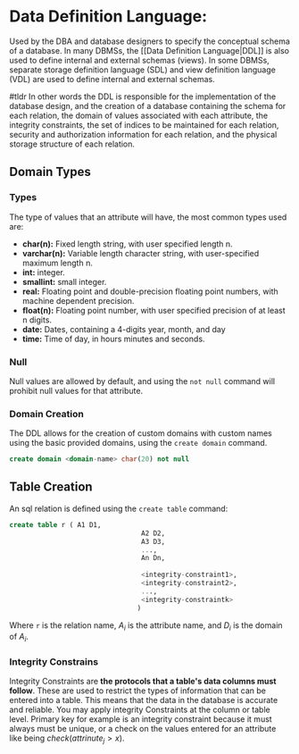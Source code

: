 # Data Definition Language:
Used by the DBA and database designers to specify the conceptual schema of a database. In many DBMSs, the [[Data Definition Language|DDL]] is also used to define internal and external schemas (views). In some DBMSs, separate storage definition language (SDL) and view definition language (VDL) are used to define internal and external schemas.

#tldr
In other words the DDL is responsible for the implementation of the database design, and the creation of a database containing the schema for each relation, the domain of values associated with each attribute, the integrity constraints, the set of indices to be maintained for each relation, security and authorization information for each relation, and the physical storage structure of each relation.

## Domain Types
### Types
The type of values that an attribute will have, the most common types used are:
* **char(n):** Fixed length string, with user specified length n.
* **varchar(n):** Variable length character string, with user-specified maximum length n.
* **int:** integer.
* **smallint:** small integer.
* **real:** Floating point and double-precision floating point numbers, with machine dependent precision.
* **float(n):** Floating point number, with user specified precision of at least n digits.
* **date:** Dates, containing a 4-digits year, month, and day
* **time:** Time of day, in hours minutes and seconds.

### Null
Null values are allowed by default, and using the `not null` command will prohibit null values for that attribute.

### Domain Creation
The DDL allows for the creation of custom domains with custom names using the basic provided domains, using the `create domain` command.
```sql
create domain <domain-name> char(20) not null
```

## Table Creation
An sql relation is defined using the `create table` command:
```sql
create table r ( A1 D1,
								 A2 D2,
								 A3 D3,
								 ...,
								 An Dn,
								 
								 <integrity-constraint1>,
								 <integrity-constraint2>,
								 ...,
								 <integrity-constraintk>
								)
```
Where `r` is the relation name, $A_i$ is the attribute name,  and $D_i$ is the domain of $A_i$.

### Integrity Constrains
Integrity Constraints are **the protocols that a table's data columns must follow**. These are used to restrict the types of information that can be entered into a table. This means that the data in the database is accurate and reliable. You may apply integrity Constraints at the column or table level. Primary key for example is an integrity constraint because it must always must be unique, or a check on the values entered for an attribute like being $check(attrinute_j > x)$.
